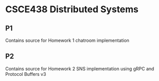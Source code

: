 # CSCE438 Distributed Systems

## P1
Contains source for Homework 1 chatroom implementation

## P2
Contains source for Homework 2 SNS implementation using gRPC and Protocol Buffers v3